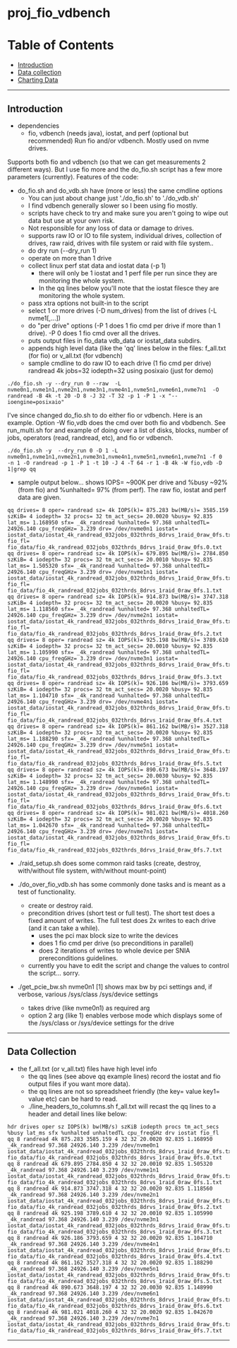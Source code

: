# proj_fio_vdbench

# Table of Contents
- [Introduction](#introduction)
- [Data collection](#data-collection)
- [Charting Data](#charting-data)

--------------------------------------------------------------------------------
## Introduction
- dependencies 
    - fio, vdbench (needs java), iostat, and perf (optional but recommended)
Run fio and/or vdbench. Mostly used on nvme drives.

Supports both fio and vdbench (so that we can get measurements 2 different ways).
But I use fio more and the do_fio.sh script has a few more parameters (currently).
Features of the code:
- do_fio.sh and do_vdb.sh have (more or less) the same cmdline options
   - You can just about change just './do_fio.sh' to './do_vdb.sh'
   - I find vdbench generally slower so I been using fio mostly.
   - scripts have check to try and make sure you aren't going to wipe out data but use at your own risk.
   - Not responsible for any loss of data or damage to drives.
   - supports raw IO or IO to file system, individual drives, collection of drives, raw raid, drives with file system or raid with file system..
   - do dry run (--dry_run 1)
   - operate on more than 1 drive
   - collect linux perf stat data and iostat data (-p 1)
        - there will only be 1 iostat and 1 perf file per run since they are monitoring the whole system.
        - In the qq lines below you'll note that the iostat filesce they are monitoring the whole system.
   - pass xtra options not built-in to the script
   - select 1 or more drives (-D num_drives) from the list of drives (-L nvme1[,...])
   - do "per drive" options (-P 1 does 1 fio cmd per drive if more than 1 drive). -P 0 does 1 fio cmd over all the drives.
   - puts output files in fio_data vdb_data or iostat_data subdirs.
   - appends high level data (like the 'qq' lines below in the files: f_all.txt (for fio) or v_all.txt (for vdbench)
   - sample cmdline to do raw IO to each drive (1 fio cmd per drive) randread 4k jobs=32 iodepth=32 using posixaio (just for demo)
```
./do_fio.sh -y --dry_run 0 --raw  -L nvme0n1,nvme1n1,nvme2n1,nvme3n1,nvme4n1,nvme5n1,nvme6n1,nvme7n1  -O randread -B 4k -t 20 -D 8 -J 32 -T 32 -p 1 -P 1 -x "--ioengine=posixaio"
```

I've since changed do_fio.sh to do either fio or vdbench. Here is an example. Option -W fio,vdb does the cmd over both fio and vbdbench.
See run_multi.sh for and example of doing over a list of disks, blocks, number of jobs, operators (read, randread, etc), and fio or vdbench.
```
./do_fio.sh -y  --dry_run 0 -D 1 -L nvme0n1,nvme1n1,nvme2n1,nvme3n1,nvme4n1,nvme5n1,nvme6n1,nvme7n1 -f 0  -n 1 -O randread -p 1 -P 1 -t 10 -J 4 -T 64 -r 1 -B 4k -W fio,vdb -D 1|grep qq
```
   - sample output below... shows IOPS= ~900K per drive and %busy ~92% (from fio) and %unhalted= 97% (from perf). The raw fio, iostat and perf data are given.
```
qq drives= 8 oper= randread sz= 4k IOPS(k)= 875.283 bw(MB/s)= 3585.159 szKiB= 4 iodepth= 32 procs= 32 tm_act_secs= 20.0020 %busy= 92.835 lat_ms= 1.168950 sfx= _4k_randread %unhalted= 97.368 unhaltedTL= 24926.140 cpu_freqGHz= 3.239 drv= /dev/nvme0n1 iostat= iostat_data/iostat_4k_randread_032jobs_032thrds_8drvs_1raid_0raw_0fs.txt fio_fl= fio_data/fio_4k_randread_032jobs_032thrds_8drvs_1raid_0raw_0fs.0.txt
qq drives= 8 oper= randread sz= 4k IOPS(k)= 679.895 bw(MB/s)= 2784.850 szKiB= 4 iodepth= 32 procs= 32 tm_act_secs= 20.0010 %busy= 92.835 lat_ms= 1.505320 sfx= _4k_randread %unhalted= 97.368 unhaltedTL= 24926.140 cpu_freqGHz= 3.239 drv= /dev/nvme1n1 iostat= iostat_data/iostat_4k_randread_032jobs_032thrds_8drvs_1raid_0raw_0fs.txt fio_fl= fio_data/fio_4k_randread_032jobs_032thrds_8drvs_1raid_0raw_0fs.1.txt
qq drives= 8 oper= randread sz= 4k IOPS(k)= 914.873 bw(MB/s)= 3747.318 szKiB= 4 iodepth= 32 procs= 32 tm_act_secs= 20.0020 %busy= 92.835 lat_ms= 1.118560 sfx= _4k_randread %unhalted= 97.368 unhaltedTL= 24926.140 cpu_freqGHz= 3.239 drv= /dev/nvme2n1 iostat= iostat_data/iostat_4k_randread_032jobs_032thrds_8drvs_1raid_0raw_0fs.txt fio_fl= fio_data/fio_4k_randread_032jobs_032thrds_8drvs_1raid_0raw_0fs.2.txt
qq drives= 8 oper= randread sz= 4k IOPS(k)= 925.198 bw(MB/s)= 3789.610 szKiB= 4 iodepth= 32 procs= 32 tm_act_secs= 20.0010 %busy= 92.835 lat_ms= 1.105990 sfx= _4k_randread %unhalted= 97.368 unhaltedTL= 24926.140 cpu_freqGHz= 3.239 drv= /dev/nvme3n1 iostat= iostat_data/iostat_4k_randread_032jobs_032thrds_8drvs_1raid_0raw_0fs.txt fio_fl= fio_data/fio_4k_randread_032jobs_032thrds_8drvs_1raid_0raw_0fs.3.txt
qq drives= 8 oper= randread sz= 4k IOPS(k)= 926.186 bw(MB/s)= 3793.659 szKiB= 4 iodepth= 32 procs= 32 tm_act_secs= 20.0020 %busy= 92.835 lat_ms= 1.104710 sfx= _4k_randread %unhalted= 97.368 unhaltedTL= 24926.140 cpu_freqGHz= 3.239 drv= /dev/nvme4n1 iostat= iostat_data/iostat_4k_randread_032jobs_032thrds_8drvs_1raid_0raw_0fs.txt fio_fl= fio_data/fio_4k_randread_032jobs_032thrds_8drvs_1raid_0raw_0fs.4.txt
qq drives= 8 oper= randread sz= 4k IOPS(k)= 861.162 bw(MB/s)= 3527.318 szKiB= 4 iodepth= 32 procs= 32 tm_act_secs= 20.0020 %busy= 92.835 lat_ms= 1.188290 sfx= _4k_randread %unhalted= 97.368 unhaltedTL= 24926.140 cpu_freqGHz= 3.239 drv= /dev/nvme5n1 iostat= iostat_data/iostat_4k_randread_032jobs_032thrds_8drvs_1raid_0raw_0fs.txt fio_fl= fio_data/fio_4k_randread_032jobs_032thrds_8drvs_1raid_0raw_0fs.5.txt
qq drives= 8 oper= randread sz= 4k IOPS(k)= 890.673 bw(MB/s)= 3648.197 szKiB= 4 iodepth= 32 procs= 32 tm_act_secs= 20.0030 %busy= 92.835 lat_ms= 1.148990 sfx= _4k_randread %unhalted= 97.368 unhaltedTL= 24926.140 cpu_freqGHz= 3.239 drv= /dev/nvme6n1 iostat= iostat_data/iostat_4k_randread_032jobs_032thrds_8drvs_1raid_0raw_0fs.txt fio_fl= fio_data/fio_4k_randread_032jobs_032thrds_8drvs_1raid_0raw_0fs.6.txt
qq drives= 8 oper= randread sz= 4k IOPS(k)= 981.021 bw(MB/s)= 4018.260 szKiB= 4 iodepth= 32 procs= 32 tm_act_secs= 20.0020 %busy= 92.835 lat_ms= 1.042670 sfx= _4k_randread %unhalted= 97.368 unhaltedTL= 24926.140 cpu_freqGHz= 3.239 drv= /dev/nvme7n1 iostat= iostat_data/iostat_4k_randread_032jobs_032thrds_8drvs_1raid_0raw_0fs.txt fio_fl= fio_data/fio_4k_randread_032jobs_032thrds_8drvs_1raid_0raw_0fs.7.txt
```

   - ./raid_setup.sh does some common raid tasks (create, destroy, with/without file system, with/without mount-point)

   - ./do_over_fio_vdb.sh has some commonly done tasks and is meant as a test of functionality.
       - create or destroy raid.
       - precondition drives (short test or full test). The short test does a fixed amount of writes. The full test does 2x writes to each drive (and it can take a while).
           - uses the pci max block size to write the devices
           - does 1 fio cmd per drive (so preconditions in parallel)
           - does 2 iterations of writes to whole device per SNIA prereconditions guidelines.
       - currently you have to edit the script and change the values to control the script... sorry.

   - ./get_pcie_bw.sh nvme0n1 [1] shows max bw by pci settings and, if verbose, various /sys/class /sys/device settings
       - takes drive (like nvme0n1) as required arg
       - option 2 arg (like 1) enables verbose mode which displays some of the /sys/class or /sys/device settings for the drive


--------------------------------------------------------------------------------
## Data Collection
- the f_all.txt (or v_all.txt) files have high level info
   - the qq lines (see above qq example lines) record the iostat and fio output files if you want more data).
   - the qq lines are not so spreadsheet friendly (the key= value key1= value etc) can be hard to read.
   - ./line_headers_to_columns.sh f_all.txt will recast the qq lines to a header and detail lines like below:
```
hdr drives oper sz IOPS(k) bw(MB/s) szKiB iodepth procs tm_act_secs %busy lat_ms sfx %unhalted unhaltedTL cpu_freqGHz drv iostat fio_fl
qq 8 randread 4k 875.283 3585.159 4 32 32 20.0020 92.835 1.168950 _4k_randread 97.368 24926.140 3.239 /dev/nvme0n1 iostat_data/iostat_4k_randread_032jobs_032thrds_8drvs_1raid_0raw_0fs.txt fio_data/fio_4k_randread_032jobs_032thrds_8drvs_1raid_0raw_0fs.0.txt
qq 8 randread 4k 679.895 2784.850 4 32 32 20.0010 92.835 1.505320 _4k_randread 97.368 24926.140 3.239 /dev/nvme1n1 iostat_data/iostat_4k_randread_032jobs_032thrds_8drvs_1raid_0raw_0fs.txt fio_data/fio_4k_randread_032jobs_032thrds_8drvs_1raid_0raw_0fs.1.txt
qq 8 randread 4k 914.873 3747.318 4 32 32 20.0020 92.835 1.118560 _4k_randread 97.368 24926.140 3.239 /dev/nvme2n1 iostat_data/iostat_4k_randread_032jobs_032thrds_8drvs_1raid_0raw_0fs.txt fio_data/fio_4k_randread_032jobs_032thrds_8drvs_1raid_0raw_0fs.2.txt
qq 8 randread 4k 925.198 3789.610 4 32 32 20.0010 92.835 1.105990 _4k_randread 97.368 24926.140 3.239 /dev/nvme3n1 iostat_data/iostat_4k_randread_032jobs_032thrds_8drvs_1raid_0raw_0fs.txt fio_data/fio_4k_randread_032jobs_032thrds_8drvs_1raid_0raw_0fs.3.txt
qq 8 randread 4k 926.186 3793.659 4 32 32 20.0020 92.835 1.104710 _4k_randread 97.368 24926.140 3.239 /dev/nvme4n1 iostat_data/iostat_4k_randread_032jobs_032thrds_8drvs_1raid_0raw_0fs.txt fio_data/fio_4k_randread_032jobs_032thrds_8drvs_1raid_0raw_0fs.4.txt
qq 8 randread 4k 861.162 3527.318 4 32 32 20.0020 92.835 1.188290 _4k_randread 97.368 24926.140 3.239 /dev/nvme5n1 iostat_data/iostat_4k_randread_032jobs_032thrds_8drvs_1raid_0raw_0fs.txt fio_data/fio_4k_randread_032jobs_032thrds_8drvs_1raid_0raw_0fs.5.txt
qq 8 randread 4k 890.673 3648.197 4 32 32 20.0030 92.835 1.148990 _4k_randread 97.368 24926.140 3.239 /dev/nvme6n1 iostat_data/iostat_4k_randread_032jobs_032thrds_8drvs_1raid_0raw_0fs.txt fio_data/fio_4k_randread_032jobs_032thrds_8drvs_1raid_0raw_0fs.6.txt
qq 8 randread 4k 981.021 4018.260 4 32 32 20.0020 92.835 1.042670 _4k_randread 97.368 24926.140 3.239 /dev/nvme7n1 iostat_data/iostat_4k_randread_032jobs_032thrds_8drvs_1raid_0raw_0fs.txt fio_data/fio_4k_randread_032jobs_032thrds_8drvs_1raid_0raw_0fs.7.txt
```

--------------------------------------------------------------------------------

